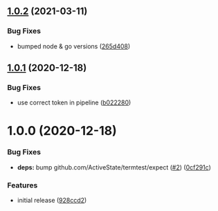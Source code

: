 ## [1.0.2](https://github.com/brad-jones/ssh-add-with-pass/compare/v1.0.1...v1.0.2) (2021-03-11)


### Bug Fixes

* bumped node & go versions ([265d408](https://github.com/brad-jones/ssh-add-with-pass/commit/265d408e6e50046acf5294b194315a8182f3e350))

## [1.0.1](https://github.com/brad-jones/ssh-add-with-pass/compare/v1.0.0...v1.0.1) (2020-12-18)


### Bug Fixes

* use correct token in pipeline ([b022280](https://github.com/brad-jones/ssh-add-with-pass/commit/b02228076b3081445121fd5417fb878af900dd0f))

# 1.0.0 (2020-12-18)


### Bug Fixes

* **deps:** bump github.com/ActiveState/termtest/expect ([#2](https://github.com/brad-jones/ssh-add-with-pass/issues/2)) ([0cf291c](https://github.com/brad-jones/ssh-add-with-pass/commit/0cf291c8446709755bbe8aa8afed917c9f23d6d5))


### Features

* initial release ([928ccd2](https://github.com/brad-jones/ssh-add-with-pass/commit/928ccd25aa642f37415dc09eb59a4a504184f0d3))
